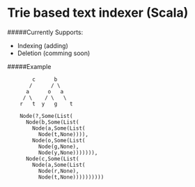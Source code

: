 # Trie based text indexer (Scala)
#####Currently Supports:
- Indexing (adding)
- Deletion (comming soon)

#####Example 
 

            c      b
           /      / \
          a      o   a
         / \    / \   \
        r   t  y   g    t

        Node(?,Some(List(
          Node(b,Some(List(
            Node(a,Some(List(
              Node(t,None)))),
            Node(o,Some(List(
              Node(g,None),
              Node(y,None))))))),
          Node(c,Some(List(
            Node(a,Some(List(
              Node(r,None),
              Node(t,None))))))))))
   
